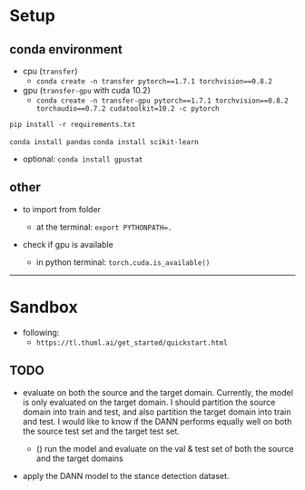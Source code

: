 
# Setup 

## conda environment

- cpu (`transfer`)
  - `conda create -n transfer pytorch==1.7.1 torchvision==0.8.2`
- gpu (`transfer-gpu` with cuda 10.2)
  - `conda create -n transfer-gpu pytorch==1.7.1 torchvision==0.8.2 torchaudio==0.7.2 cudatoolkit=10.2 -c pytorch`

`pip install -r requirements.txt`

`conda install pandas`
`conda install scikit-learn`

- optional:
`conda install gpustat`

## other

- to import from folder
  - at the terminal: `export PYTHONPATH=.`

- check if gpu is available
  - in python terminal: `torch.cuda.is_available()`

------------------

# Sandbox

- following:
  - `https://tl.thuml.ai/get_started/quickstart.html`

## TODO

- evaluate on both the source and the target domain. Currently, the model is only evaluated on the target domain. I should partition the source domain into train and test, and also partition the target domain into train and test. I would like to know if the DANN performs equally well on both the source test set and the target test set.
  - () run the model and evaluate on the val & test set of both the source and the target domains

- apply the DANN model to the stance detection dataset.